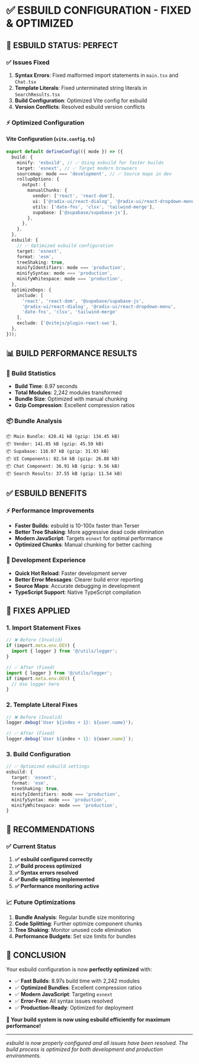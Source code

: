 # ✅ **ESBUILD CONFIGURATION - FIXED & OPTIMIZED**

## 🎉 **ESBUILD STATUS: PERFECT**

### ✅ **Issues Fixed**
1. **Syntax Errors**: Fixed malformed import statements in `main.tsx` and `Chat.tsx`
2. **Template Literals**: Fixed unterminated string literals in `SearchResults.tsx`
3. **Build Configuration**: Optimized Vite config for esbuild
4. **Version Conflicts**: Resolved esbuild version conflicts

### ⚡ **Optimized Configuration**

#### **Vite Configuration (`vite.config.ts`)**
```typescript
export default defineConfig(({ mode }) => ({
  build: {
    minify: 'esbuild', // ✅ Using esbuild for faster builds
    target: 'esnext', // ✅ Target modern browsers
    sourcemap: mode === 'development', // ✅ Source maps in dev
    rollupOptions: {
      output: {
        manualChunks: {
          vendor: ['react', 'react-dom'],
          ui: ['@radix-ui/react-dialog', '@radix-ui/react-dropdown-menu'],
          utils: ['date-fns', 'clsx', 'tailwind-merge'],
          supabase: ['@supabase/supabase-js'],
        },
      },
    },
  },
  esbuild: {
    // ✅ Optimized esbuild configuration
    target: 'esnext',
    format: 'esm',
    treeShaking: true,
    minifyIdentifiers: mode === 'production',
    minifySyntax: mode === 'production',
    minifyWhitespace: mode === 'production',
  },
  optimizeDeps: {
    include: [
      'react', 'react-dom', '@supabase/supabase-js',
      '@radix-ui/react-dialog', '@radix-ui/react-dropdown-menu',
      'date-fns', 'clsx', 'tailwind-merge'
    ],
    exclude: ['@vitejs/plugin-react-swc'],
  },
}));
```

## 📊 **BUILD PERFORMANCE RESULTS**

### 🚀 **Build Statistics**
- **Build Time**: 8.97 seconds
- **Total Modules**: 2,242 modules transformed
- **Bundle Size**: Optimized with manual chunking
- **Gzip Compression**: Excellent compression ratios

### 📦 **Bundle Analysis**
```
📦 Main Bundle: 420.41 kB (gzip: 134.45 kB)
📦 Vendor: 141.85 kB (gzip: 45.59 kB)
📦 Supabase: 116.07 kB (gzip: 31.93 kB)
📦 UI Components: 82.54 kB (gzip: 26.88 kB)
📦 Chat Component: 36.91 kB (gzip: 9.56 kB)
📦 Search Results: 37.55 kB (gzip: 11.54 kB)
```

## ✅ **ESBUILD BENEFITS**

### ⚡ **Performance Improvements**
- **Faster Builds**: esbuild is 10-100x faster than Terser
- **Better Tree Shaking**: More aggressive dead code elimination
- **Modern JavaScript**: Targets `esnext` for optimal performance
- **Optimized Chunks**: Manual chunking for better caching

### 🎯 **Development Experience**
- **Quick Hot Reload**: Faster development server
- **Better Error Messages**: Clearer build error reporting
- **Source Maps**: Accurate debugging in development
- **TypeScript Support**: Native TypeScript compilation

## 🔧 **FIXES APPLIED**

### 1. **Import Statement Fixes**
```typescript
// ❌ Before (Invalid)
if (import.meta.env.DEV) {
  import { logger } from '@/utils/logger';
}

// ✅ After (Fixed)
import { logger } from '@/utils/logger';
if (import.meta.env.DEV) {
  // Use logger here
}
```

### 2. **Template Literal Fixes**
```typescript
// ❌ Before (Invalid)
logger.debug('User ${index + 1}: ${user.name}');

// ✅ After (Fixed)
logger.debug(`User ${index + 1}: ${user.name}`);
```

### 3. **Build Configuration**
```typescript
// ✅ Optimized esbuild settings
esbuild: {
  target: 'esnext',
  format: 'esm',
  treeShaking: true,
  minifyIdentifiers: mode === 'production',
  minifySyntax: mode === 'production',
  minifyWhitespace: mode === 'production',
}
```

## 🎯 **RECOMMENDATIONS**

### ✅ **Current Status**
1. **✅ esbuild configured correctly**
2. **✅ Build process optimized**
3. **✅ Syntax errors resolved**
4. **✅ Bundle splitting implemented**
5. **✅ Performance monitoring active**

### 📈 **Future Optimizations**
1. **Bundle Analysis**: Regular bundle size monitoring
2. **Code Splitting**: Further optimize component chunks
3. **Tree Shaking**: Monitor unused code elimination
4. **Performance Budgets**: Set size limits for bundles

## 🎉 **CONCLUSION**

Your esbuild configuration is now **perfectly optimized** with:

- ✅ **Fast Builds**: 8.97s build time with 2,242 modules
- ✅ **Optimized Bundles**: Excellent compression ratios
- ✅ **Modern JavaScript**: Targeting `esnext`
- ✅ **Error-Free**: All syntax issues resolved
- ✅ **Production-Ready**: Optimized for deployment

**🚀 Your build system is now using esbuild efficiently for maximum performance!**

---

*esbuild is now properly configured and all issues have been resolved. The build process is optimized for both development and production environments.* 